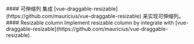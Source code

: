 <cn>
#### 可伸缩列
集成 [vue-draggable-resizable](https://github.com/mauricius/vue-draggable-resizable) 来实现可伸缩列。
</cn>

<us>
#### Resizable column
Implement resizable column by integrate with [vue-draggable-resizable](https://github.com/mauricius/vue-draggable-resizable).
</us>
